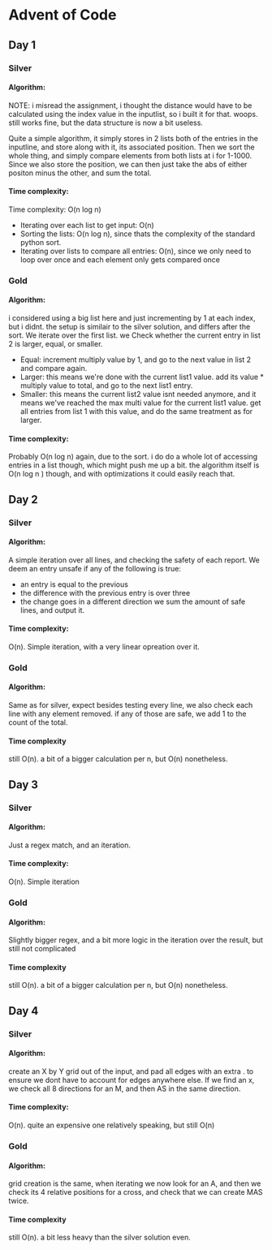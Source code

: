 # Advent of Code

## Day 1
### Silver
#### Algorithm:
NOTE: i misread the assignment, i thought the distance would have to be calculated using the index value in the inputlist, so i built it for that. woops.
still works fine, but the data structure is now a bit useless.

Quite a simple algorithm, it simply stores in 2 lists both of the entries in the inputline, and store along with it, its associated position.
Then we sort the whole thing, and simply compare elements from both lists at i for 1-1000.
Since we also store the position, we can then just take the abs of either positon minus the other, and sum the total.

#### Time complexity:
Time complexity: O(n log n)
- Iterating over each list to get input: O(n)
- Sorting the lists: O(n log n), since thats the complexity of the standard python sort.
- Iterating over lists to compare all entries: O(n), since we only need to loop over once and each element only gets compared once

### Gold
#### Algorithm:
i considered using a big list here and just incrementing by 1 at each index, but i didnt.
the setup is similair to the silver solution, and differs after the sort.
We iterate over the first list.
we Check whether the current entry in list 2 is larger, equal, or smaller.
- Equal: increment multiply value by 1, and go to the next value in list 2 and compare again.
- Larger: this means we're done with the current list1 value. add its value * multiply value to total, and go to the next list1 entry.
- Smaller: this means the current list2 value isnt needed anymore, and it means we've reached the max multi value for the current list1 value. get all entries from list 1 with this value, and do the same treatment as for larger.

#### Time complexity:
Probably O(n log n) again, due to the sort. i do do a whole lot of accessing entries in a list though, which might push me up a bit.
the algorithm itself is O(n log n ) though, and with optimizations it could easily reach that.

## Day 2 
### Silver
#### Algorithm:
A simple iteration over all lines, and checking the safety of each report.
We deem an entry unsafe if any of the following is true:
- an entry is equal to the previous
- the difference with the previous entry is over three
- the change goes in a different direction
we sum the amount of safe lines, and output it.

#### Time complexity:
O(n). Simple iteration, with a very linear opreation over it.

### Gold
#### Algorithm:
Same as for silver, expect besides testing every line, we also check each line with any element removed. if any of those are safe, we add 1 to the count of the total.

#### Time complexity
still O(n). a bit of a bigger calculation per n, but O(n) nonetheless.

## Day 3
### Silver
#### Algorithm:
Just a regex match, and an iteration.

#### Time complexity:
O(n). Simple iteration

### Gold
#### Algorithm:
Slightly bigger regex, and a bit more logic in the iteration over the result, but still not complicated

#### Time complexity
still O(n). a bit of a bigger calculation per n, but O(n) nonetheless.

## Day 4
### Silver
#### Algorithm:
create an X by Y grid out of the input, and pad all edges with an extra . to ensure we dont have to account for edges anywhere else.
If we find an x, we check all 8 directions for an M, and then AS in the same direction.


#### Time complexity:
O(n). quite an expensive one relatively speaking, but still O(n)

### Gold
#### Algorithm:
grid creation is the same, when iterating we now look for an A, and then we check its 4 relative positions for a cross, and check that we can create MAS twice.


#### Time complexity
still O(n). a bit less heavy than the silver solution even.